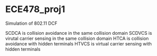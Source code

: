 # ECE478_proj1
Simulation of 802.11 DCF

SCDCA is collision avoidance in the same collision domain
SCDVCS is virutal carrier sensing in the same collision domain
HTCA is collision avoidance with hidden terminals
HTVCS is virtual carrier sensing with hidden terminals

